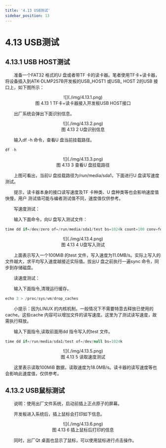 ```yaml
---
title: '4.13 USB测试'
sidebar_position: 13
---
```


# 4.13 USB测试

## 4.13.1 USB HOST测试

&emsp;&emsp;准备一个FAT32 格式的U 盘或者带TF 卡的读卡器。笔者使用TF卡+读卡器，将设备插入到ATK-DLMP257B开发板的USB_HOST1 或USB_ HOST 2的USB 接口上，如下图所示：

<center>
![](./img/4.13.1.png)<br />
图 4.13 1 TF卡+读卡器接入开发板USB HOST接口
</center>

&emsp;&emsp;出厂系统会弹出下面识别信息。

<center>
![](./img/4.13.2.png)<br />
图 4.13 2 U盘识别信息
</center>

&emsp;&emsp;输入df -h 命令，查看U 盘当前挂载路径。

```c#
df -h
```

<center>
![](./img/4.13.3.png)<br />
图 4.13 3 查看U 盘挂载路径
</center>

&emsp;&emsp;上图可看出，当前U 盘挂载路径为/run/media/sda1，下面进行U 盘读写速度测试。

&emsp;&emsp;提示，读卡器本身的接口读写速度及TF 卡种类、U 盘种类等也会影响速度值快慢，用户
测试值可能与编者测试值不同，速度值仅供参考。

&emsp;&emsp;写速度测试：

&emsp;&emsp;输入下面命令，向U 盘写入测试文件：

```c#
time dd if=/dev/zero of=/run/media/sda1/test bs=1024k count=100 conv=fdatasync
```

<center>
![](./img/4.13.4.png)<br />
图 4.13 4 U盘写入测试
</center>

&emsp;&emsp;上面表示写入一个100MiB 的test 文件，写入速度为11.0MB/s。实际上写入的文件越大，求平均写入速度越接近实际值。拔出U 盘之前执行一遍sync 命令，同步到存储磁盘。

&emsp;&emsp;读速度测试：

&emsp;&emsp;输入下面指令,清理运行缓存。

```c#
echo 3 > /proc/sys/vm/drop_caches
```

&emsp;&emsp;小提示：因为LINUX 的内核机制，一般情况下不需要特意去释放已使用的cache。这些cache 内容可以增加文件的读写速度。这里为了测试读写速度，故需执行释放。

&emsp;&emsp;输入下面指令,读取前面用dd 指令写入的test 文件。

```c#
time dd if=/run/media/sda1/test of=/dev/null bs=1024k
```

<center>
![](./img/4.13.5.png)<br />
图 4.13 5 读取速度测试
</center>

&emsp;&emsp;这里表示读取100MiB 数据，读取速度为18.0MB/s。读卡器的读写速度等也会影响此速度值，仅供参考。

## 4.13.2 USB鼠标测试

&emsp;&emsp;说明：使用出厂文件系统，启动前插上正点原子的屏幕。

&emsp;&emsp;开发板进入系统后，插上鼠标会打印如下信息。

<center>
![](./img/4.13.6.png)<br />
图 4.13 6 插上鼠标后打印的信息
</center>

&emsp;&emsp;同时，出厂Qt 桌面也显示了鼠标，可以使用鼠标进行点击操作。









